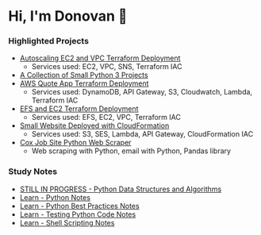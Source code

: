# Hi, I'm Donovan 👋
<!--
**searles9/searles9** is a ✨ _special_ ✨ repository because its `README.md` (this file) appears on your GitHub profile.
-->

### Highlighted Projects
* [Autoscaling EC2 and VPC Terraform Deployment](https://github.com/searles9/VPC_and_EC2_Terraform_Deployment)
  * Services used: EC2, VPC, SNS, Terraform IAC
* [A Collection of Small Python 3 Projects](https://github.com/searles9/Python_Projects)
* [AWS Quote App Terraform Deployment](https://github.com/searles9/Quote_App)
  * Services used: DynamoDB, API Gateway, S3, Cloudwatch, Lambda, Terraform IAC
* [EFS and EC2 Terraform Deployment](https://github.com/searles9/EFS_on_EC2)
  * Services used: EFS, EC2, VPC, Terraform IAC
* [Small Website Deployed with CloudFormation](https://github.com/searles9/Get_Promotional_Content_AWS_Web_App)
  * Services used: S3, SES, Lambda, API Gateway, CloudFormation IAC
* [Cox Job Site Python Web Scraper](https://github.com/searles9/Web_Scrape_Cox_Jobs)
  * Web scraping with Python, email with Python, Pandas library

### Study Notes
* [STILL IN PROGRESS - Python Data Structures and Algorithms](https://github.com/searles9/Learn_Python_Data_Structures_and_Algorithms_Notes)
* [Learn - Python Notes](https://github.com/searles9/Learn_Python_Notes)
* [Learn - Python Best Practices Notes](https://github.com/searles9/Learn_Python_Best_Practices)
* [Learn - Testing Python Code Notes](https://github.com/searles9/Learn_Testing_Python_Code)
* [Learn - Shell Scripting Notes](https://github.com/searles9/Learn_Shell_Scripting_Notes)
